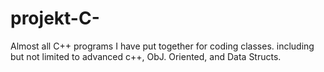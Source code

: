 # projekt-C-
Almost all C++ programs I have put together for coding classes.
including but not limited to advanced c++, ObJ. Oriented, and Data Structs.
